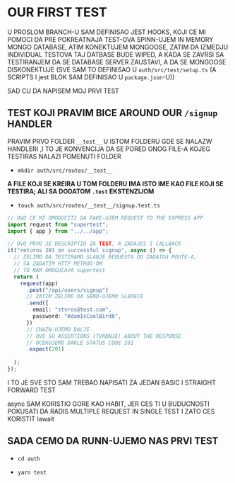 # OUR FIRST TEST

U PROSLOM BRANCH-U SAM DEFINISAO JEST HOOKS, KOJI CE MI POMOCI DA PRE POKREATNAJA TEST-OVA SPINN-UJEM IN MEMORY MONGO DATABASE, ATIM KONEKTUJEM MONGOOSE, ZATIM DA IZMEDJU INDIVIDUAL TESTOVA TAJ DATBASE BUDE WIPED, A KADA SE ZAVRSI SA TESTIRANJEM DA SE DATABASE SERVER ZAUSTAVI, A DA SE MONGOOSE DISKONEKTUJE (SVE SAM TO DEFINISAO U `auth/src/test/setup.ts` (A SCRIPTS I jest BLOK SAM DEFINISAO U `package.json`-U))

SAD CU DA NAPISEM MOJ PRVI TEST

## TEST KOJI PRAVIM BICE AROUND OUR `/signup` HANDLER

PRAVIM PRVO FOLDER `__test__` U ISTOM FOLDERU GDE SE NALAZW HANDLERI ,I TO JE KONVENCIJA DA SE PORED ONOG FILE-A KOJEG TESTIRAS NALAZI POMENUTI FOLDER

- `mkdir auth/src/routes/__test__`

**A FILE KOJI SE KREIRA U TOM FOLDERU IMA ISTO IME KAO FILE KOJI SE TESTIRA; ALI SA DODATOM `.test` EKSTENZIJOM**

- `touch auth/src/routes/__test__/signup.test.ts`

```ts
// OVO CE MI OMOGUCITI DA FAKE-UJEM REQUEST TO THE EXPRESS APP
import request from "supertest";
import { app } from "../../app";

// OVO PRVO JE DESCRIPTIO ZA TEST, A ZADAJES I CALLBACK
it("returns 201 on successful signup", async () => {
  // ZELIMO DA TESTIRAMO SLANJE REQUESTA DO ZADATOG ROUTE-A,
  // SA ZADATIM HTTP METHOD-OM
  // TO NAM OMOGUCAVA supertest
  return (
    request(app)
      .post("/api/users/signup")
      // ZATIM ZELIMO DA SEND-UJEMO SLEDECE
      .send({
        email: "stvros@test.com",
        password: "AdamIsCoolBird6",
      })
      // CHAIN-UJEMO DALJE
      // OVO SU ASSERTIONS (TVRDNJE) ABOUT THE RESPONSE
      // OCEKUJEMO DAKLE STATUS CODE 201
      .expect(201)
      
  );
});
```

I TO JE SVE STO SAM TREBAO NAPISATI ZA JEDAN BASIC I STRAIGHT FORWARD TEST

async SAM KORISTIO GORE KAO HABIT, JER CES TI U BUDUCNOSTI POKUSATI DA RADIS MULTIPLE REQUEST IN SINGLE TEST I ZATO CES KORISTIT Iawait

## SADA CEMO DA RUNN-UJEMO NAS PRVI TEST

- `cd auth`

- `yarn test`

